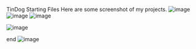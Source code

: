 TinDog Starting Files
Here are some screenshot of my projects.
![image](https://user-images.githubusercontent.com/71221908/127234334-61f643c7-cc8e-482e-b01f-8086bd716565.png)
![image](https://user-images.githubusercontent.com/71221908/127234367-a8f38dad-cefa-4211-9185-f9da5e1875cd.png)
![image](https://user-images.githubusercontent.com/71221908/127234603-88a5f72b-2ab3-47d3-bda6-a899f7bfa4de.png)

![image](https://user-images.githubusercontent.com/71221908/127234548-521c90bc-b42e-4053-a265-6c27bba74348.png)

end
![image](https://user-images.githubusercontent.com/71221908/127234511-6aa76382-d6a2-40d4-bbf0-7928d774ac8a.png)


